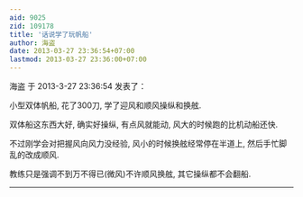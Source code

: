 ```yaml
---
aid: 9025
zid: 109178
title: '话说学了玩帆船'
author: 海盗
date: 2013-03-27 23:36:54+07:00
lastmod: 2013-03-27 23:36:00+07:00
---
```


海盗 于 2013-3-27 23:36:54 发表了：

小型双体帆船, 花了300刀, 学了迎风和顺风操纵和换舷. 

双体船这东西大好, 确实好操纵, 有点风就能动, 风大的时候跑的比机动船还快. 

不过刚学会对把握风向风力没经验, 风小的时候换舷经常停在半道上, 然后手忙脚乱的改成顺风. 

教练只是强调不到万不得已(微风)不许顺风换舷, 其它操纵都不会翻船.

---------

